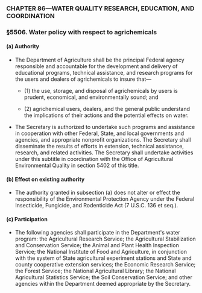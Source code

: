 ### **CHAPTER 86—WATER QUALITY RESEARCH, EDUCATION, AND COORDINATION**

### §5506. Water policy with respect to agrichemicals
#### (a) Authority
* The Department of Agriculture shall be the principal Federal agency responsible and accountable for the development and delivery of educational programs, technical assistance, and research programs for the users and dealers of agrichemicals to insure that—

  * (1) the use, storage, and disposal of agrichemicals by users is prudent, economical, and environmentally sound; and

  * (2) agrichemical users, dealers, and the general public understand the implications of their actions and the potential effects on water.


* The Secretary is authorized to undertake such programs and assistance in cooperation with other Federal, State, and local governments and agencies, and appropriate nonprofit organizations. The Secretary shall disseminate the results of efforts in extension, technical assistance, research, and related activities. The Secretary shall undertake activities under this subtitle in coordination with the Office of Agricultural Environmental Quality in section 5402 of this title.

#### (b) Effect on existing authority
* The authority granted in subsection (a) does not alter or effect the responsibility of the Environmental Protection Agency under the Federal Insecticide, Fungicide, and Rodenticide Act (7 U.S.C. 136 et seq.).

#### (c) Participation
* The following agencies shall participate in the Department's water program: the Agricultural Research Service; the Agricultural Stabilization and Conservation Service; the Animal and Plant Health Inspection Service; the National Institute of Food and Agriculture, in conjunction with the system of State agricultural experiment stations and State and county cooperative extension services; the Economic Research Service; the Forest Service; the National Agricultural Library; the National Agricultural Statistics Service; the Soil Conservation Service; and other agencies within the Department deemed appropriate by the Secretary.